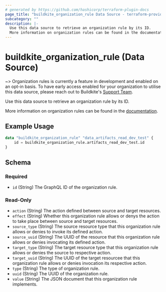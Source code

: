 ```yaml
---
# generated by https://github.com/hashicorp/terraform-plugin-docs
page_title: "buildkite_organization_rule Data Source - terraform-provider-buildkite"
subcategory: ""
description: |-
  Use this data source to retrieve an organization rule by its ID.
  More information on organization rules can be found in the documentation https://buildkite.com/docs/pipelines/rules/overview.
---
```


# buildkite_organization_rule (Data Source)

~> Organization rules is currently a feature in development and enabled on an opt-in basis. To have early access enabled for your organization to utilise this data source, please reach out to Buildkite's [Support Team](https://buildkite.com/support).

Use this data source to retrieve an organization rule by its ID.

More information on organization rules can be found in the [documentation](https://buildkite.com/docs/pipelines/rules/overview).

## Example Usage

```terraform
data "buildkite_organization_rule" "data_artifacts_read_dev_test" {
    id = buildkite_organization_rule.artifacts_read_dev_test.id
}
```

## Schema

### Required

- `id` (String) The GraphQL ID of the organization rule.

### Read-Only

- `action` (String) The action defined between source and target resources.
- `effect` (String) Whether this organization rule allows or denys the action to take place between source and target resources.
- `source_type` (String) The source resource type that this organization rule allows or denies to invoke its defined action.
- `source_uuid` (String) The UUID of the resource that this organization rule allows or denies invocating its defined action.
- `target_type` (String) The target resource type that this organization rule allows or denies the source to respective action.
- `target_uuid` (String) The UUID of the target resourcee that this organization rule allows or denies invocation its respective action.
- `type` (String) The type of organization rule.
- `uuid` (String) The UUID of the organization rule.
- `value` (String) The JSON document that this organization rule implements.
